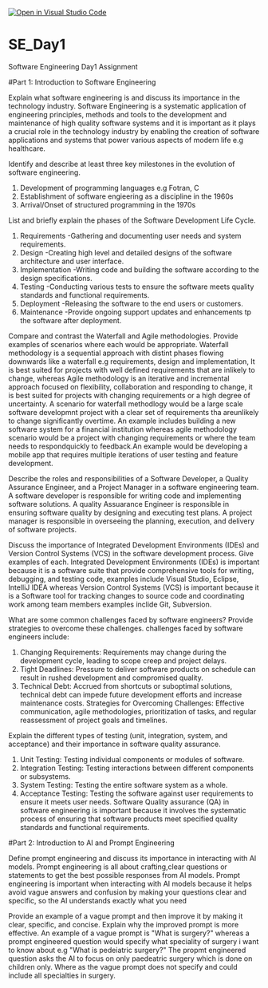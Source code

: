 [![Open in Visual Studio Code](https://classroom.github.com/assets/open-in-vscode-2e0aaae1b6195c2367325f4f02e2d04e9abb55f0b24a779b69b11b9e10269abc.svg)](https://classroom.github.com/online_ide?assignment_repo_id=15661485&assignment_repo_type=AssignmentRepo)
# SE_Day1
Software Engineering Day1 Assignment

#Part 1: Introduction to Software Engineering

Explain what software engineering is and discuss its importance in the technology industry.
Software Engineering is a systematic application of engineering principles, methods and tools to the development and maintenance of high quality software systems and it is important as it plays a crucial role in the technology industry by enabling the creation of software applications and systems that power various aspects of modern life e.g healthcare.

Identify and describe at least three key milestones in the evolution of software engineering.
1. Development of programming languages e.g Fotran, C
2. Establishment of software engieering as a discipline in the 1960s
3. Arrival/Onset of structured programming in the 1970s

List and briefly explain the phases of the Software Development Life Cycle.
1. Requirements -Gathering and documenting user needs and system requirements.
2. Design -Creating high level and detailed designs of the software architecture and user interface.
3. Implementation -Writing code and building the software according to the design specifications.
4. Testing -Conducting various tests to ensure the software meets quality standards and functional requirements.
5. Deployment -Releasing the software to the end users or customers.
6. Maintenance -Provide ongoing support updates and enhancements tp the software after deployment. 

Compare and contrast the Waterfall and Agile methodologies. Provide examples of scenarios where each would be appropriate.
Waterfall methodology is a sequential approach with distint phases flowing downwards like a waterfall e.g requirements, design and implementation, It is best suited for projects with well defined requirements that are inlikely to change, whereas Agile methodology is an iterative and incremental approach focused on flexibility, collaboration and responding to change, it is best suited for projects with changing requirements or a high degree of uncertainty. 
A scenario for waterfall methodlogy would be a large scale software developmnt project with a clear set of requirements tha areunlikely to change significantly overtime. An example includes building a new software system for a financial institution whereas agile methodology scenario would be a project with changing requirements or where the team needs to respondquickly to feedback.An example would be developing a mobile app that requires multiple iterations of user testing and feature development.

Describe the roles and responsibilities of a Software Developer, a Quality Assurance Engineer, and a Project Manager in a software engineering team.
A software developer is responsible for writing code and implementing software solutions.
A quality Assuarance Engineer is responsible in ensuring software quality by designing and executing test plans.
A project manager is responsible in overseeing the planning, execution, and delivery of software projects.

Discuss the importance of Integrated Development Environments (IDEs) and Version Control Systems (VCS) in the software development process. Give examples of each.
Integrated Development Environments (IDEs) is important because it is a software suite that provide comprehensive tools for writing, debugging, and testing code, examples include Visual Studio, Eclipse, IntelliJ IDEA whereas Version Control Systems (VCS) is important because it is a Software tool for tracking changes to source code and coordinating work among team members examples inclide Git, Subversion.

What are some common challenges faced by software engineers? Provide strategies to overcome these challenges.
challenges faced by software engineers include:
1. Changing Requirements: Requirements may change during the development cycle, leading to scope creep and project delays.
2. Tight Deadlines: Pressure to deliver software products on schedule can result in rushed development and compromised quality.
3. Technical Debt: Accrued from shortcuts or suboptimal solutions, technical debt can impede future development efforts and increase maintenance costs.
Strategies for Overcoming Challenges: Effective communication, agile methodologies, prioritization of tasks, and regular reassessment of project goals and timelines.

Explain the different types of testing (unit, integration, system, and acceptance) and their importance in software quality assurance.
1. Unit Testing: Testing individual components or modules of software.
2. Integration Testing: Testing interactions between different components or subsystems.
3. System Testing: Testing the entire software system as a whole.
4. Acceptance Testing: Testing the software against user requirements to ensure it meets user needs.
Software Quality assurance (QA) in software engineering is important because it involves the systematic process of ensuring that software products meet specified quality standards and functional requirements.

#Part 2: Introduction to AI and Prompt Engineering

Define prompt engineering and discuss its importance in interacting with AI models.
Prompt engineering is all about crafting,clear questions or statements to get the best possible responses from AI models. Prompt engineering is important when interacting with AI models because it helps avoid vague answers and confusion by making your questions clear and specific, so the AI understands exactly what you need

Provide an example of a vague prompt and then improve it by making it clear, specific, and concise. Explain why the improved prompt is more effective.
An example of a vague prompt is "What is surgery?" whereas a prompt engineered question would specify what speciality of surgery i want to know about e.g "What is pedeiatric surgery?" The propmt engineered question asks the AI to focus on only paedeatric surgery which is done on children only. Where as the vague prompt does not specify and could include all specialties in surgery. 

